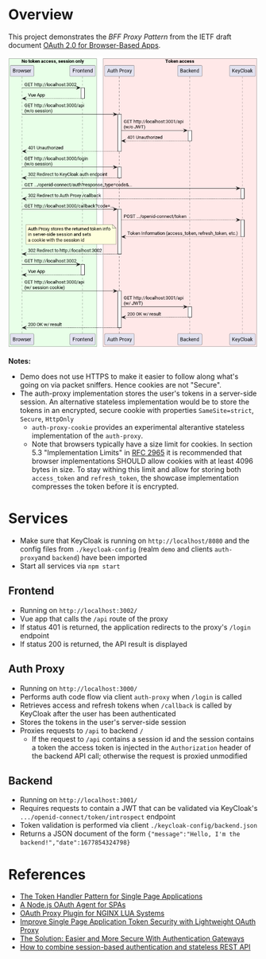 # Overview

This project demonstrates the *BFF Proxy Pattern* from the IETF draft document [OAuth 2.0 for Browser-Based Apps](https://datatracker.ietf.org/doc/html/draft-ietf-oauth-browser-based-apps).

![Overwiew as UML sequence diagram](https://raw.githubusercontent.com/dwu/oauth-bff-proxy-demo/main/docs/overview.png)

**Notes:**
- Demo does not use HTTPS to make it easier to follow along what's going on via packet sniffers. Hence cookies are not "Secure".
- The auth-proxy implementation stores the user's tokens in a server-side session. An alternative stateless implementation would be to store the tokens in an encrypted, secure cookie with properties `SameSite=strict`, `Secure`, `HttpOnly`
  - `auth-proxy-cookie` provides an experimental alterantive stateless implementation of the `auth-proxy`.
  - Note that browsers typically have a size limit for cookies. In section 5.3 "Implementation Limits" in [RFC 2965](https://www.rfc-editor.org/rfc/rfc2965) it is recommended that browser implementations SHOULD allow cookies with at least 4096 bytes in size. To stay withing this limit and allow for storing both `access_token` and `refresh_token`, the showcase implementation compresses the token before it is encrypted.

# Services

- Make sure that KeyCloak is running on `http://localhost/8080` and the config files from `./keycloak-config` (realm `demo` and clients `auth-proxy`and `backend`) have been imported
- Start all services via `npm start`

## Frontend

- Running on `http://localhost:3002/`
- Vue app that calls the `/api` route of the proxy
- If status 401 is returned, the application redirects to the proxy's `/login` endpoint
- If status 200 is returned, the API result is displayed

## Auth Proxy

- Running on `http://localhost:3000/`
- Performs auth code flow via client `auth-proxy` when `/login` is called
- Retrieves access and refresh tokens when `/callback` is called by KeyCloak after the user has been authenticated
- Stores the tokens in the user's server-side session
- Proxies requests to `/api` to backend `/`
  - If the request to `/api` contains a session id and the session contains a token the access token is injected in the `Authorization` header of the backend API call; otherwise the request is proxied unmodified

## Backend

- Running on `http://localhost:3001/`
- Requires requests to contain a JWT that can be validated via KeyCloak's `.../openid-connect/token/introspect` endpoint
- Token validation is performed via client `./keycloak-config/backend.json`
- Returns a JSON document of the form `{"message":"Hello, I'm the backend!","date":1677854324798}`

# References

- [The Token Handler Pattern for Single Page Applications](https://curity.io/resources/learn/the-token-handler-pattern/)
- [A Node.js OAuth Agent for SPAs](https://github.com/curityio/oauth-agent-node-express)
- [OAuth Proxy Plugin for NGINX LUA Systems](https://github.com/curityio/nginx-lua-oauth-proxy-plugin)
- [Improve Single Page Application Token Security with Lightweight OAuth Proxy](https://cloudentity.com/developers/blog/adding-oauth-proxy-bff-component-to-spa/)
- [The Solution: Easier and More Secure With Authentication Gateways](https://www.angulararchitects.io/aktuelles/the-solution-easier-and-more-secure-with-authentication-gateways/)
- [How to combine session-based authentication and stateless REST API](https://softwareengineering.stackexchange.com/questions/400551/how-to-combine-session-based-authentication-and-stateless-rest-api)
